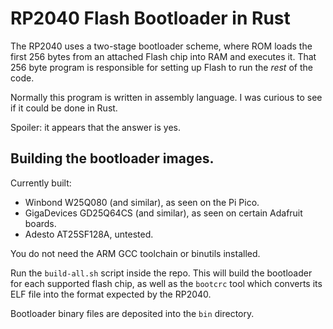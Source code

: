 # RP2040 Flash Bootloader in Rust

The RP2040 uses a two-stage bootloader scheme, where ROM loads the first 256
bytes from an attached Flash chip into RAM and executes it. That 256 byte
program is responsible for setting up Flash to run the _rest_ of the code.

Normally this program is written in assembly language. I was curious to see if
it could be done in Rust.

Spoiler: it appears that the answer is yes.

## Building the bootloader images.

Currently built:

- Winbond W25Q080 (and similar), as seen on the Pi Pico.
- GigaDevices GD25Q64CS (and similar), as seen on certain Adafruit boards.
- Adesto AT25SF128A, untested.

You do not need the ARM GCC toolchain or binutils installed.

Run the `build-all.sh` script inside the repo. This will build the bootloader
for each supported flash chip, as well as the `bootcrc` tool which converts its
ELF file into the format expected by the RP2040.

Bootloader binary files are deposited into the `bin` directory.

